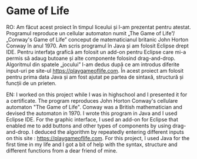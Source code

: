 # Game of Life

RO: Am făcut acest proiect în timpul liceului și l-am prezentat pentru atestat. Programul reproduce un cellular automaton numit „The Game of Life”/„Conway's Game of Life” conceput de matematicianul britanic John Horton Conway în anul 1970. Am scris programul în Java și am folosit Eclipse drept IDE. Pentru interfața grafică am folosit un add-on pentru Eclipse care mi-a permis să adaug butoane și alte componente folosind drag-and-drop. Algoritmul din spatele „jocului” l-am dedus după ce am introdus diferite input-uri pe site-ul https://playgameoflife.com. În acest proiect am folosit pentru prima data Java și am fost ajutat pe partea de sintaxă, structură și funcții de un prieten. 

EN: I worked on this project while I was in highschool and I presented it for a certificate. The program reproduces John Horton Conway's cellulare automaton "The Game of Life". Conway was a British mathematician and devised the automaton in 1970. I wrote this program in Java and I used Eclipse IDE. For the graphic interface, I used an add-on for Eclipse that enabled me to add buttons and other types of components by using drag-and-drop. I deduced the algorithm by repeatedly entering different inputs on this site : https://playgameoflife.com. For this project, I used Java for the first time in my life and I got a bit of help with the syntax, structure and different functions from a dear friend of mine. 
